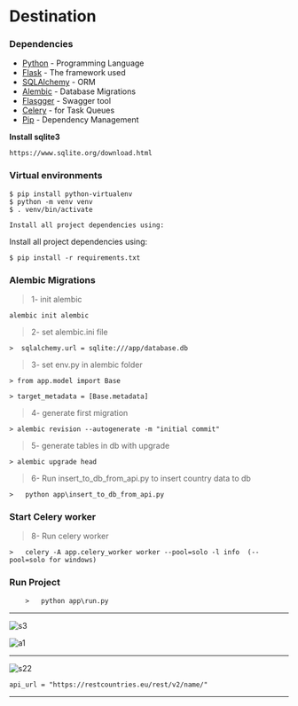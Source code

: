 # Destination

### Dependencies

* [Python](https://www.python.org/) - Programming Language
* [Flask](https://flask.palletsprojects.com/) - The framework used
* [SQLAlchemy](https://docs.sqlalchemy.org/) - ORM
* [Alembic](https://alembic.sqlalchemy.org/) - Database Migrations
* [Flasgger](https://github.com/flasgger/flasgger) - Swagger tool
* [Celery](https://docs.celeryproject.org/en/stable/) - for Task Queues
* [Pip](https://pypi.org/project/pip/) - Dependency Management


**Install sqlite3**

  
    https://www.sqlite.org/download.html



### Virtual environments
```
$ pip install python-virtualenv
$ python -m venv venv
$ . venv/bin/activate

Install all project dependencies using:
```

Install all project dependencies using:

```
$ pip install -r requirements.txt
```
  
### Alembic Migrations

> 1- init alembic

    alembic init alembic

>

> 2- set alembic.ini file 

    >  sqlalchemy.url = sqlite:///app/database.db

>

> 3- set env.py in alembic folder

>

    > from app.model import Base

>

    > target_metadata = [Base.metadata]

>

> 4- generate first migration 

    > alembic revision --autogenerate -m "initial commit"

>

> 5- generate tables in db with upgrade 

    > alembic upgrade head

>

> 6- Run insert_to_db_from_api.py to insert country data to db

    >   python app\insert_to_db_from_api.py


### Start Celery worker

> 8- Run celery worker

    >   celery -A app.celery_worker worker --pool=solo -l info  (--pool=solo for windows)

### Run Project

```
    >   python app\run.py
```

-----------------------------
![s3](https://user-images.githubusercontent.com/73230039/126903970-876f2a24-a693-4751-ac3f-a3a90d3304c4.png)

![a1](https://user-images.githubusercontent.com/73230039/128763772-e4fd85d6-1bcb-4209-9185-cfb7005262f8.jpg)

-------------------------------------
![s22](https://user-images.githubusercontent.com/73230039/126903957-1e10a53e-a3f2-42a7-8cba-eacc291e01a5.png)
```
api_url = "https://restcountries.eu/rest/v2/name/"
```
-----------------------------------
